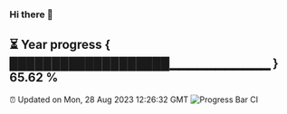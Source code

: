 ### Hi there 👋
⏳ Year progress { ███████████████████▁▁▁▁▁▁▁▁▁▁▁ } 65.62 %
---
⏰ Updated on Mon, 28 Aug 2023 12:26:32 GMT
![Progress Bar CI](https://github.com/liununu/liununu/workflows/Progress%20Bar%20CI/badge.svg)
